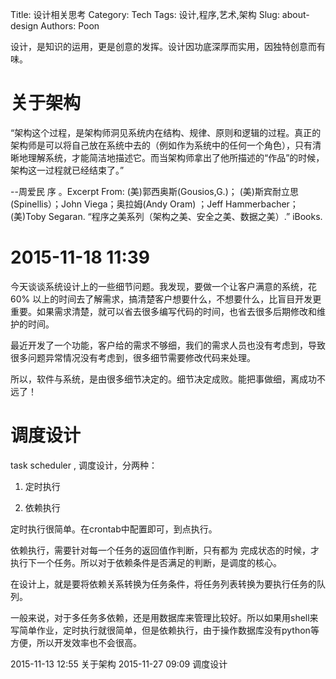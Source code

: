 Title: 设计相关思考
Category: Tech
Tags: 设计,程序,艺术,架构
Slug: about-design
Authors: Poon


设计，是知识的运用，更是创意的发挥。设计因功底深厚而实用，因独特创意而有味。


# 关于架构

“架构这个过程，是架构师洞见系统内在结构、规律、原则和逻辑的过程。真正的架构师是可以将自己放在系统中去的（例如作为系统中的任何一个角色），只有清晰地理解系统，才能简洁地描述它。而当架构师拿出了他所描述的“作品”的时候，架构这一过程就已经结束了。”

--周爱民 序 。Excerpt From: (美)郭西奥斯(Gousios,G.)； (美)斯宾耐立思(Spinellis）；John Viega；奥拉姆(Andy Oram) ；Jeff Hammerbacher； (美)Toby Segaran. “程序之美系列（架构之美、安全之美、数据之美）.” iBooks. 

# 2015-11-18 11:39

今天谈谈系统设计上的一些细节问题。我发现，要做一个让客户满意的系统，花60% 以上的时间去了解需求，搞清楚客户想要什么，不想要什么，比盲目开发更重要。如果需求清楚，就可以省去很多编写代码的时间，也省去很多后期修改和维护的时间。

最近开发了一个功能，客户给的需求不够细，我们的需求人员也没有考虑到，导致很多问题异常情况没有考虑到，很多细节需要修改代码来处理。

所以，软件与系统，是由很多细节决定的。细节决定成败。能把事做细，离成功不远了！

<!-- ^ -->

# 调度设计


task scheduler , 调度设计，分两种：

1. 定时执行

2. 依赖执行

定时执行很简单。在crontab中配置即可，到点执行。

依赖执行，需要针对每一个任务的返回值作判断，只有都为 完成状态的时候，才执行下一个任务。所以对于依赖条件是否满足的判断，是调度的核心。

在设计上，就是要将依赖关系转换为任务条件，将任务列表转换为要执行任务的队列。

一般来说，对于多任务多依赖，还是用数据库来管理比较好。所以如果用shell来写简单作业，定时执行就很简单，但是依赖执行，由于操作数据库没有python等方便，所以开发效率也不会很高。

<!-- $ -->

2015-11-13 12:55  关于架构
2015-11-27 09:09 调度设计

